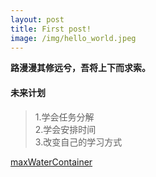 ```yaml
---
layout: post
title: First post!
image: /img/hello_world.jpeg
---
```

**路漫漫其修远兮，吾将上下而求索。**  
#### 未来计划
>1.学会任务分解  
>2.学会安排时间  
>3.改变自己的学习方式  

[maxWaterContainer][maxWater]

[maxWater]: "../leetcode/移动零238/